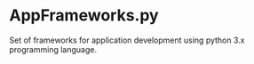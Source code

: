 # AppFrameworks.py
Set of frameworks for application development using python 3.x programming language.
